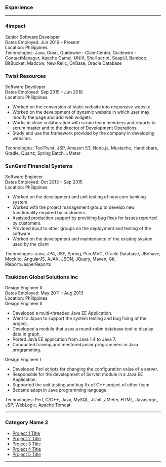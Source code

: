 ### Experience
---

### 4impact
Senior Software Developer<br>
Dates Employed: Jun 2016 – Present<br>
Location: Philippines<br>
Technologies: Java, Gosu, Guidewire - ClaimCenter, Guidewire - ContactManager, Apache Camel, UNIX, Shell script, SoapUI, Bamboo, BitBucket, Madcow, New Relic, OnBase, Oracle Database


### Twist Resources
Software Developer<br>
Dates Employed: Sep 2015 – Jun 2016<br>
Location: Philippines<br>
- Worked on the conversion of static website into responsive website.
- Worked on the development of dynamic website in which user may modify the page and add web widgets.
- Works in close collaboration with scrum team members and reports to scrum master and to the director of Development Operations.
- Study and use the framework provided by the company in developing websites.

Technologies: ToolTwist, JSP, Amazon S3, Node.js, Mustache, Handlebars, Gradle, Quartz, Spring Batch, JMeter

### SunGard Financial Systems
Software Engineer<br>
Dates Employed: Oct 2013 – Sep 2015<br>
Location: Philippines<br>
- Worked on the development and unit testing of new core banking system.
- Worked with the project management group to develop new functionality required by customers.
- Assisted production support by providing bug fixes for issues reported by customers.
- Provided input to other groups on the deployment and testing of the software.
- Worked on the development and maintenance of the existing system used by the client

Technologies: Java, JPA, JSF, Spring, PureMVC, Oracle Database, JBehave, Mockito, AngularJS, AJAX, JSON, JQuery, Maven, Git, iReport/JasperReports

### Tsukiden Global Solutions Inc
Design Engineer II<br>
Dates Employed: May 2011 – Aug 2013<br>
Location: Philippines<br>
Design Engineer II<br>
- Developed a multi-threaded Java EE Application.
- Went to Japan to support the system testing and bug fixing of the project.
- Developed a module that uses a round-robin database tool to display data in graph.
- Ported Java EE application from Java 1.4 to Java 7.
- Conducted training and mentored junior programmers in Java programming.

Design Engineer I<br>
- Developed Perl scripts for changing the configuration value of a server.
- Responsible for the development of Servlet module in a Java EE Application.
- Supported the unit testing and bug fix of C++ project of other team.
- Became adept in Java programming language.

Technologies: Perl, C/C++, Java, MySQL, JUnit, JMeter, HTML, Javascript, JSP, WebLogic, Apache Tomcat

---

### Category Name 2

- [Project 1 Title](http://example.com/)
- [Project 2 Title](http://example.com/)
- [Project 3 Title](http://example.com/)
- [Project 4 Title](http://example.com/)
- [Project 5 Title](http://example.com/)

---
